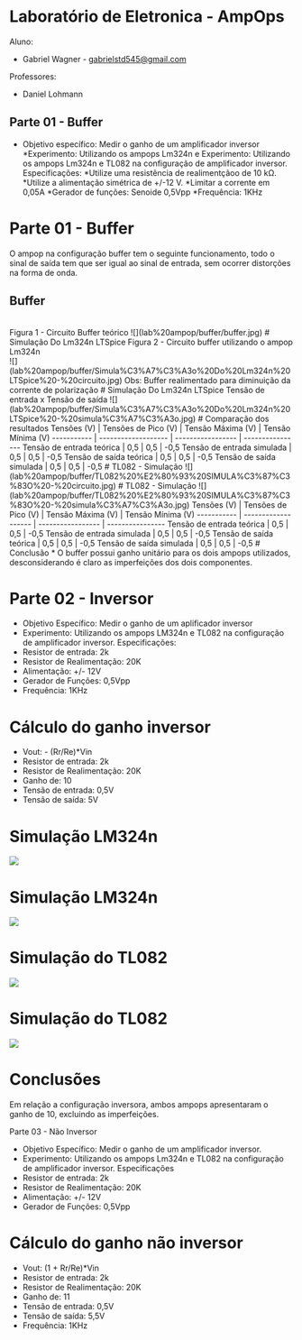 # Laboratório de Eletronica - AmpOps
Aluno: 
* Gabriel Wagner - <gabrielstd545@gmail.com>

Professores: 
* Daniel Lohmann

## Parte 01 - Buffer
* Objetivo específico: Medir o ganho de um amplificador inversor
*Experimento: Utilizando os ampops Lm324n e Experimento: Utilizando os ampops Lm324n e TL082 na configuração de amplificador inversor.
Especificações: 
*Utilize uma resistência de realimentçãoo de 10 kΩ.
*Utilize a alimentação simétrica de +/-12 V.
*Limitar a corrente em 0,05A
*Gerador de funções: Senoide 0,5Vpp
*Frequência: 1KHz
# Parte 01 - Buffer
O ampop na configuração buffer tem o seguinte funcionamento, todo o sinal de saída tem que ser igual ao sinal de entrada, sem ocorrer distorções na forma de onda.
## Buffer
<br/>
Figura 1 - Circuito Buffer teórico
![](lab%20ampop/buffer/buffer.jpg)
# Simulação Do Lm324n LTSpice
Figura 2 - Circuito buffer utilizando o ampop Lm324n
<br/>
![](lab%20ampop/buffer/Simula%C3%A7%C3%A3o%20Do%20Lm324n%20LTSpice%20-%20circuito.jpg)
Obs: Buffer realimentado para diminuição da corrente de polarização
# Simulação Do Lm324n LTSpice 
Tensão de entrada x Tensão de saída
![](lab%20ampop/buffer/Simula%C3%A7%C3%A3o%20Do%20Lm324n%20LTSpice%20-%20simula%C3%A7%C3%A3o.jpg)
# Comparação dos resultados
Tensões (V) | Tensões de Pico (V) | Tensão Máxima (V) | Tensão Mínima (V)
----------- | ------------------- | ----------------- | ----------------
Tensão de entrada teórica | 0,5 | 0,5 | -0,5 
Tensão de entrada simulada | 0,5 | 0,5 | -0,5
Tensão de saída teórica | 0,5 | 0,5 | -0,5
Tensão de saída simulada | 0,5 | 0,5 | -0,5
# TL082 - Simulação
![](lab%20ampop/buffer/TL082%20%E2%80%93%20SIMULA%C3%87%C3%83O%20-%20circuito.jpg)
# TL082 - Simulação
![](lab%20ampop/buffer/TL082%20%E2%80%93%20SIMULA%C3%87%C3%83O%20-%20simula%C3%A7%C3%A3o.jpg)
Tensões (V) | Tensões de Pico (V) | Tensão Máxima (V) | Tensão Mínima (V)
----------- | ------------------- | ----------------- | ----------------
Tensão de entrada teórica | 0,5 | 0,5 | -0,5 
Tensão de entrada simulada | 0,5 | 0,5 | -0,5
Tensão de saída teórica | 0,5 | 0,5 | -0,5
Tensão de saída simulada | 0,5 | 0,5 | -0,5
# Conclusão
* O buffer possui ganho unitário para os dois ampops utilizados, desconsiderando é claro as imperfeições dos dois componentes.

# Parte 02 - Inversor
* Objetivo Específico: Medir o ganho de um aplificador inversor
* Experimento: Utilizando os ampops LM324n e TL082 na configuração de amplificador inversor.
Especificações:
* Resistor de entrada: 2k
* Resistor de Realimentação: 20K
* Alimentação: +/- 12V
* Gerador de Funções: 0,5Vpp
* Frequência: 1KHz
# Cálculo do ganho inversor
* Vout: - (Rr/Re)*Vin
* Resistor de entrada: 2k
* Resistor de Realimentação: 20K
* Ganho de: 10
* Tensão de entrada: 0,5V
* Tensão de saída: 5V
# Simulação LM324n
![](lab%20ampop/inversor/simula%C3%A7%C3%A3o%20lm324%20circuito.jpg)
# Simulação LM324n
![](lab%20ampop/inversor/lm324%20SIMULA%C3%87%C3%83O%20-%20grafico.jpg)
# Simulação do TL082
![](lab%20ampop/inversor/TL082%20%E2%80%93%20SIMULA%C3%87%C3%83O%20-%20circuito.jpg)
# Simulação do TL082
![](lab%20ampop/inversor/TL082%20%E2%80%93%20SIMULA%C3%87%C3%83O%20-%20grafico.jpg)
# Conclusões
Em relação a configuração inversora, ambos ampops apresentaram o ganho de 10, excluindo as imperfeições.

Parte 03 - Não Inversor
* Objetivo Específico: Medir o ganho de um amplificador inversor.
* Experimento: Utilizando os ampops Lm324n e TL082 na configuração de amplificador inversor.
Especificações
* Resistor de entrada: 2k
* Resistor de Realimentação: 20K
* Alimentação: +/- 12V
* Gerador de Funções: 0,5Vpp
# Cálculo do ganho não inversor
* Vout: (1 + Rr/Re)*Vin
* Resistor de entrada: 2k
* Resistor de Realimentação: 20K
* Ganho de: 11
* Tensão de entrada: 0,5V
* Tensão de saída: 5,5V
* Frequência: 1KHz


